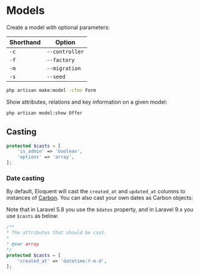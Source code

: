 # Models

Create a model with optional parameters:

|Shorthand|Option|
|---|---|
|`-c`|`--controller`|
|`-f`|`--factory`|
|`-m`|`--migration`|
|`-s`|`--seed`|

```bash
php artisan make:model -cfms Form
```

Show attributes, relations and key information on a given model:

```bash
php artisan model:show Offer
```

## Casting

```php
protected $casts = [
    'is_admin' => 'boolean',
    'options' => 'array',
];
```

### Date casting

By default, Eloquent will cast the `created_at` and `updated_at` columns to instances of [Carbon](https://github.com/briannesbitt/Carbon). You can also cast your own dates as Carbon objects:

Note that in Laravel 5.8 you use the `$dates` property, and in Laravel 9.x you use `$casts` as below:

```php
/**
* The attributes that should be cast.
*
* @var array
*/
protected $casts = [
    'created_at' => 'datetime:Y-m-d',
];
```
